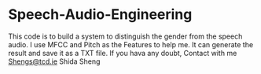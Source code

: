 # Speech-Audio-Engineering
This code is to build a system to distinguish the gender from the speech audio.
I use MFCC and Pitch as the Features to help me.
It can generate the result and save it as a TXT file.
If you hava any doubt, Contact with me 
Shengs@tcd.ie
Shida Sheng

